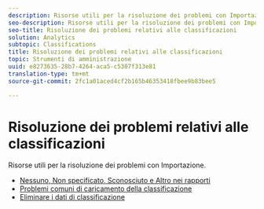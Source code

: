 ```yaml
---
description: Risorse utili per la risoluzione dei problemi con Importazione.
seo-description: Risorse utili per la risoluzione dei problemi con Importazione.
seo-title: Risoluzione dei problemi relativi alle classificazioni
solution: Analytics
subtopic: Classifications
title: Risoluzione dei problemi relativi alle classificazioni
topic: Strumenti di amministrazione
uuid: e8273635-28b7-4264-aca5-c5307f313e81
translation-type: tm+mt
source-git-commit: 2fc1a01aced4cf2b165b46353418fbee9b83bee5

---
```



# Risoluzione dei problemi relativi alle classificazioni

Risorse utili per la risoluzione dei problemi con Importazione.

* [Nessuno, Non specificato, Sconosciuto e Altro nei rapporti](/help/technotes/unspecified.md)
* [Problemi comuni di caricamento della classificazione](http://helpx.adobe.com/analytics/kb/common-saint-upload-issues.html)
* [Eliminare i dati di classificazione](/help/components/c-classifications2/c-classifications-importer/t-delete-classification-data.md)

